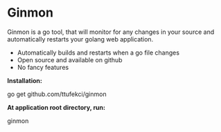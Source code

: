 # Ginmon

Ginmon is a go tool, that will monitor for any changes in your source and automatically restarts your golang web application.

- Automatically builds and restarts when a go file changes  
- Open source and available on github  
- No fancy features  

**Installation:**

go get github.com/ttufekci/ginmon

**At application root directory, run:**

ginmon  
